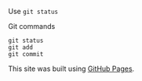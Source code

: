 
Use `git status`

Git commands
```
git status
git add
git commit
```

This site was built using [GitHub Pages](https://pages.github.com/).
